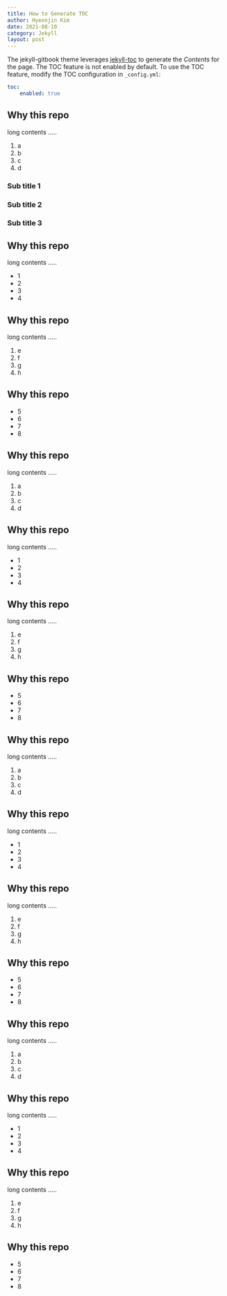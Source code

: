 ```yaml
---
title: How to Generate TOC
author: Hyeonjin Kim
date: 2021-08-10
category: Jekyll
layout: post
---
```


The jekyll-gitbook theme leverages [jekyll-toc][1] to generate the _Contents_ for the page.
The TOC feature is not enabled by default. To use the TOC feature, modify the TOC
configuration in `_config.yml`:

```yaml
toc:
    enabled: true
```

## Why this repo

long contents .....

1. a
2. b
3. c
4. d

### Sub title 1

### Sub title 2

### Sub title 3

## Why this repo

long contents .....

-   1
-   2
-   3
-   4

## Why this repo

long contents .....

1. e
2. f
3. g
4. h

## Why this repo

-   5
-   6
-   7
-   8

## Why this repo

long contents .....

1. a
2. b
3. c
4. d

## Why this repo

long contents .....

-   1
-   2
-   3
-   4

## Why this repo

long contents .....

1. e
2. f
3. g
4. h

## Why this repo

-   5
-   6
-   7
-   8

## Why this repo

long contents .....

1. a
2. b
3. c
4. d

## Why this repo

long contents .....

-   1
-   2
-   3
-   4

## Why this repo

long contents .....

1. e
2. f
3. g
4. h

## Why this repo

-   5
-   6
-   7
-   8

## Why this repo

long contents .....

1. a
2. b
3. c
4. d

## Why this repo

long contents .....

-   1
-   2
-   3
-   4

## Why this repo

long contents .....

1. e
2. f
3. g
4. h

## Why this repo

-   5
-   6
-   7
-   8

[1]: https://github.com/allejo/jekyll-toc
